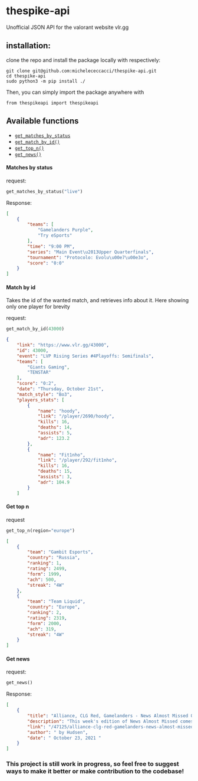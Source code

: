 # thespike-api
Unofficial JSON API for the valorant website vlr.gg 

## installation:
clone the repo  and install the package locally with respectively: 
```
git clone git@github.com:michelececcacci/thespike-api.git
cd thespike-api
sudo python3 -m pip install ./
```
Then, you can simply import the package anywhere with 
```python3 
from thespikeapi import thespikeapi
```
## Available functions
* [`get_matches_by_status`](#matches-by-status)
* [`get_match_by_id()`](#match-by-id)
* [`get_top_n()`](#get-top-n)
* [`get_news()`](#get-news)

#### Matches by status
request:
```python
get_matches_by_status("live")
```
Response: 
```json
[
    {
        "teams": [
            "Gamelanders Purple",
            "Try eSports"
        ],
        "time": "9:00 PM",
        "series": "Main Event\u2013Upper Quarterfinals",
        "tournament": "Protocolo: Evolu\u00e7\u00e3o",
        "score": "0:0"
    }
]
```
#### Match by id
Takes the id of the wanted match, and retrieves info about it. Here showing only one player for brevity

request: 
```python
get_match_by_id(43000)
```
```json
{
    "link": "https://www.vlr.gg/43000",
    "id": 43000,
    "event": "LVP Rising Series #4Playoffs: Semifinals",
    "teams": [
        "Giants Gaming",
        "TENSTAR"
    ],
    "score": "0:2",
    "date": "Thursday, October 21st",
    "match_style": "Bo3",
    "players_stats": [
        {
            "name": "hoody",
            "link": "/player/2690/hoody",
            "kills": 16,
            "deaths": 14,
            "assists": 5,
            "adr": 123.2
        },
        {
            "name": "Fit1nho",
            "link": "/player/292/fit1nho",
            "kills": 16,
            "deaths": 15,
            "assists": 3,
            "adr": 104.9
        }
    ]
```
#### Get top n
request
```python
get_top_n(region="europe")
```
```json
[
    {
        "team": "Gambit Esports",
        "country": "Russia",
        "ranking": 1,
        "rating": 2499,
        "form": 1999,
        "ach": 500,
        "streak": "4W"
    },
    {
        "team": "Team Liquid",
        "country": "Europe",
        "ranking": 2,
        "rating": 2319,
        "form": 2000,
        "ach": 319,
        "streak": "4W"
    }
]
```

#### Get news
request:
```python
get_news()
```
Response: 
```json
[
    {
        "title": "Alliance, CLG Red, Gamelanders - News Almost Missed October 22",
        "description": "This week's edition of News Almost Missed comes with a healthy scoop of stories from around the world.",
        "link": "/47125/alliance-clg-red-gamelanders-news-almost-missed-october-22",
        "author": " by Hudsen",
        "date": " October 23, 2021 "
    }
]

```
### This project is still work in progress, so feel free to suggest ways to make it better or make contribution to the codebase!
